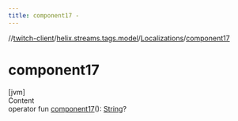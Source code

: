 ```yaml
---
title: component17 -
---
```

//[twitch-client](../../index.md)/[helix.streams.tags.model](../index.md)/[Localizations](index.md)/[component17](component17.md)



# component17  
[jvm]  
Content  
operator fun [component17](component17.md)(): [String](https://kotlinlang.org/api/latest/jvm/stdlib/kotlin/-string/index.html)?  




